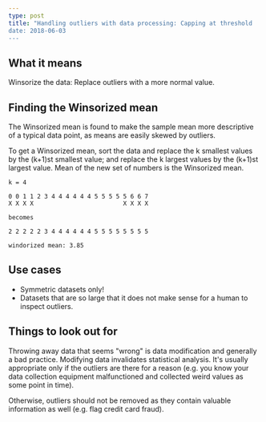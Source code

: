 ```yaml
---
type: post
title: "Handling outliers with data processing: Capping at threshold
date: 2018-06-03
---
```


## What it means

Winsorize the data: Replace outliers with a more normal value.

## Finding the Winsorized mean

The Winsorized mean is found to 
make the sample mean more descriptive of a typical data point,
as means are easily skewed by outliers.

To get a Winsorized mean, sort the data and replace the
k smallest values by the (k+1)st smallest value;
and replace the k largest values by the (k+1)st largest value.
Mean of the new set of numbers is the Winsorized mean.

```
k = 4

0 0 1 1 2 3 4 4 4 4 4 4 5 5 5 5 5 6 6 7
X X X X                         X X X X

becomes

2 2 2 2 2 3 4 4 4 4 4 4 5 5 5 5 5 5 5 5

windorized mean: 3.85
```

## Use cases

* Symmetric datasets only!
* Datasets that are so large that it does not make sense for a human to inspect outliers.


## Things to look out for

Throwing away data that seems "wrong" is data modification and generally a bad practice.
Modifying data invalidates statistical analysis.
It's usually appropriate only if the outliers are there for a reason (e.g. 
you know your data collection equipment malfunctioned and collected weird values
as some point in time).

Otherwise, outliers should not be removed as they contain valuable information as well
(e.g. flag credit card fraud).




